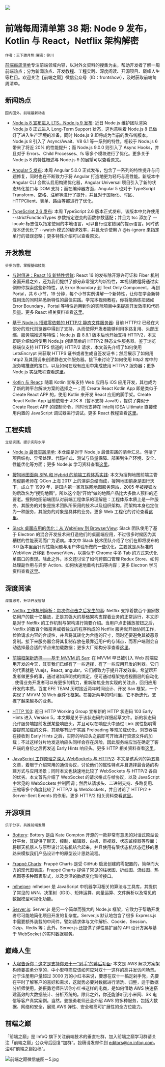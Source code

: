 ![](http://upload-images.jianshu.io/upload_images/1647496-2ce7598e6987d9af.jpg?imageMogr2/auto-orient/strip%7CimageView2/2/w/1240)

# 前端每周清单第 38 期: Node 9 发布，Kotlin 与 React，Netflix 架构解密

`作者：王下邀月熊` `编辑：徐川`

[前端每周清单](http://www.infoq.com/cn/FE-Weekly)专注前端领域内容，以对外文资料的搜集为主，帮助开发者了解一周前端热点；分为新闻热点、开发教程、工程实践、深度阅读、开源项目、巅峰人生等栏目。欢迎关注【前端之巅】微信公众号（ID：frontshow），及时获取前端每周清单。

## 新闻热点

`国内国外，前端最新动态`

* [Node.js 8 宣布进入 LTS，Node.js 9 发布](https://parg.co/UcV): 近日 Node.js 维护团队渲染 Node.js 8 正式进入 Long-Term Support 状态，这也意味着 Node.js 8 已做好了进入生产环境的准备，同时 Node.js 9 即将成为当前的发布线版本。Node.js 8 引入了 Async/Await、V8 6.1 等一系列的特性，相较于 Node.js 6 带来了将近 20% 的性能提升；而 Node.js 9.0.0 则引入了 Async Hooks，并且对于 Errors、Child Processes、fs 等多个模块进行了优化。更多关于 Node.js 8 的特性概述与 Node.js 9 的展望可以查看原文。

* [Angular 5 发布](https://parg.co/Uc1): 本周 Angular 5.0.0 正式发布，包含了一系列的特性提升与问题修复，同时也在不断致力于将 Angular 打造地更为轻巧与高性能。新版本中 Angular CLI 会默认启用构建优化器，Angular Universal 项目引入了新的状态转化接口与 DOM 支持；而在编译器方面，Angular 5 也对于 TypeScript Transform、空格、注解等进行了提升，并且对于国际化、时区、HTTPClient、表单、路由等都进行了优化。

* [TypeScript 2.6 发布](https://parg.co/UKE): 本周 TypeScript 2.6 版本正式发布，该版本中允许使用 --strictFunctionTypes 参数指定逆变的函数参数适配；并且为 tsc 添加了 --locale 标志位以指定使用的本地语言，可以自行设定错误的提示语言。同时该版本还优化了 --watch 模式的编译效率，并且允许使用 // @ts-ignore 来指定单行的错误忽略；更多特性介绍可以查看原文。

## 开发教程

`步步为营，掌握基础技能`

* [与时俱进：React 16 新特性尝鲜](https://parg.co/UKd): React 16 的发布除开源许可证和 Fiber 机制全面开启之外，还为我们提供了部分非常强大的新特性，本视频教程将通过实例带你探索这些新特性，从 Error Boundary 到 Text Only Component，再到 Portal，共 6 小节，19 分钟，每个小节实例讲解一个新特性，让你在学会新特性用法的同时熟悉新特性的最佳实践。学完本视频教程，你将能熟练把诸如 Error Boundary，Portal 等特性运用到你的实际项目中来提高开发效率和代码质量。更多 React 相关资料查看[这里](https://parg.co/UHK)。

* [基于 Node.js 搭建零依赖的 HTTP/2 静态文件服务器](https://parg.co/UKq): 目前 HTTP/2 已经在大部分的现代浏览器中得到了支持，从而使得开发者能够利用多路复用、头部压缩、服务端推送等特性；Node.js 自 8.8.1 版本后也开始支持 HTTP/2，本文即是介绍如何使用 Node.js 创建简单的 HTTP/2 静态文件服务器。鉴于浏览器端仅支持 HTTPS 信道的 HTTP/2 请求，本文首先介绍了如何使用 LetsEncrypt 来获取 HTTPS 证书或者生成自签发证书；然后展示了如何用 http2 及其回调来创建静态文件服务器。接下来讨论了如何使用 http2 库中的服务端推送的接口，以及如何在现有应用中集成使用 HTTP/2 服务器；更多 Node.js 实战教程查看[这里](https://parg.co/UKQ)。

* [Kotlin 与 React](https://github.com/JetBrains/create-react-kotlin-app): 随着 Kotlin 宣布支持 Web 应用与 iOS 应用开发，其也成为了新的跨平台解决方案的选择之一；而 Create React Kotlin App 即是类似于 Create React APP 的，使用 Kotlin 来开发 React 应用的脚手架。Create React Kotlin App 目前依赖于 JDK 8（暂不支持 Java9），提供了类似于 Create React APP 的控制命令，同时也支持在 Intellij IDEA Ultimate 直接使用内置的 JavaScript 调试器进行调试。更多 React 教程查看[这里](https://parg.co/UKC)。

## 工程实践

`立足实践，提示实际水平`

* [Node.js 最佳实践清单](https://github.com/i0natan/nodebestpractices): 本仓库是对于 Node.js 最佳实践的清单汇总，包括了项目结构、异常处理、代码样式、测试与质量保障、部署到生产环境、安全、性能优化等方面；更多 Node.js 学习资料查看[这里](https://parg.co/be0)。

* [搜狗地图面向 SPA 和 Hybrid 的前端工程体系实践](https://parg.co/UKS): 本文为搜狗地图前端主管周俊鹏老师在 QCon 上海 2017 上的演讲总结而成，搜狗地图前身是图行天下，成立于 1999 年，是国内第一家互联网地图服务网站，2005 年被搜狐收购后改名为“搜狗地图”。所以这个刚“开始”做的地图产品比大多数人预料的还要老。搜狗地图前端团队对前端工程体系的理解是：工程体系本质上是一种服务，其服务的对象是技术团队所采用的技术以及组织架构。而架构本身也定位为一种服务，其服务的对象是具体的业务。更多 Web 工程化的讨论查看[这里](https://parg.co/UKh)。

* [Slack 桌面应用的优化：从 WebView 到 BrowserView](https://parg.co/UKp): Slack 团队使用了基于 Electron 的混合开发技术来打造他们的桌面端应用，不过很多时候因为其糟糕的性能表现而广为诟病。本文中 Slack 技术团队介绍了它们在即将发布的 3.0 版本里面针对性能问题与用户体验所做的一些优化，主要就是从标准的 WebView 迁移到 BrowserView，以类似于 Chrome 中多 Tab 的方式来优化单窗口的表现。除此之外，本文还讨论了如何跨窗口管理 Redux Store、如何处理副作用与异步 Action、如何快速地重构代码等内容；更多 Electron 学习资料查看[这里](https://parg.co/UK4)。

## 深度阅读

`深度思考，升华开发智慧`

* [Netflix 工作机制简析：每次你点击之后发生的事](https://parg.co/UKc): Netflix 支撑着数百个国家数亿用户的数十亿播放，正是其强大的基础架构支撑着业务的正常运行，本文即是对于 Netflix 的工作机制与架构进行简要介绍。当用户点击播放按钮之后，Netflix 的数百个微服务或者独立的程序构成的 Netflix 服务就开始协同工作，检验请求内容的合规性，并且将其转化为合适的尺寸，同时还要避免其被恶意复制。接下来服务器会将其复制存放在最靠近用户的存储点，而客户端则会自动选择最合适的节点来加载数据；更多大厂架构分享查看[这里](https://parg.co/UHH)。

* [前端框架新选择——基于 MVVM 的 San](https://parg.co/UKK): 在 MVVM 早已被引入 Web 前端应用开发的今天，其实我们已经有了一些选择，有了一些应用开发的利器。它们的代表就是 Vuejs，React, angular。它们都致力于提升开发效率，希望帮开发者做更多的事，通过诸如声明式的绑定，便可通过框架完成视图层的自动化 , 使得业务开发者可以有更多的精力，重新聚焦业务实现的关注点，回归应用开发的本质。百度 EFE TEAM 历时接近两年时间设计、开发 San 框架，一个实现了 MVVM 的 Web 组件化框架。在接近两年的时间里，它不断迭代，支撑了越来越多的业务。

* [HTTP 103](https://parg.co/Uc8): 近日 HTTP Working Group 宣布新的 HTTP 状态码 103 Early Hints 进入 Version 5，本文即是关于该状态码的详细起草文件。新的状态码允许服务端提前发送某些响应头，并且可以在响应头中通过 Link 属性指明需要提前加载的文件，其能够有助于实践 Preloading 等预加载优化。浏览器端在接收到 Early Hints 之后，实际的响应头之前即可开始进行资源文件的加载；不过这样分片地发送响应头同样会存在风险，因此服务端应当在确定了客户端的身份之后再发送 Early Hints 响应头。更多 HTTP 相关资料查看[这里](https://parg.co/UUN)。

* [JavaScript 工作原理之深入 WebSockets 与 HTTP/2](https://parg.co/UKu): 本文是该系列的第五篇文章，着眼于介绍常用的通信协议，讨论他们的属性特点并且选择最合适的构建方式与应用场景；同时本文也快速地比较了 WebSockets 与 HTTP/2 各自的优劣。本文首先介绍了 WebSocket 的请求格式与帧协议，以及 JavaScript 中常见的 WebSockets 控制回调；然后从请求头、二进制支持、多路复用、压缩等多个角度比较了 HTTP/2 与 WebSockets，并且讨论了 HTTP/2 + Server-Sent Events 的作用。更多 HTTP/2 相关资料查看[这里](https://parg.co/UUN)。

## 开源项目

`乐于分享，共推前端发展`

* [Bottery](https://parg.co/Uck): Bottery 是由 Kate Compton 开源的一款非常有意思的对话式原型设计平台，其提供了聊天、控制、编辑器、白板、审视器、状态监控器等界面；将聊天机器人与原型设计流有机结合起来，并且使用有限状态机状态迁移的思路来模拟我们产品设计中的原型设计思路流程。

* [Frappé Charts](https://frappe.github.io/charts/): Frappé Charts 是受 GitHub 启发创建的零配置的，简单而大方的现代图表库。Frappé Charts 提供了常见的柱状图、折线图、流线图、热点图等多种图表形式，以及灵活的数据变化监听接口。

* [mlhelper](https://github.com/laoqiren/mlhelper): mlhelper 是 JavaScript 中机器学习相关的算法与工具库，其提供了常见的 kNN、决策树（ID3）、矩阵运算、向量运算、文件解析以及常见的数据模型可视化功能。

* [Server.js](https://github.com/franciscop/server): Server.js 是另一个简单而强大的 Node.js 框架，它致力于帮助开发者尽可能地简化项目开发的复杂度。Server.js 默认地包含了很多 Express.js 中需要额外装载的中间件，譬如请求体与文件解析、Cookie、Session、Gzip、Redis 等；此外，Server.js 还提供了弹性易扩展的 API 设计方案与基于 WebSocket 的实时数据服务。

## 巅峰人生

* [大咖告诉你：这才是支持你双十一“剁手”的幕后功臣](https://parg.co/UK0): 本文是 AWS 解决方案架构师姜振勇分享的，中小型电商应该如何应对双十一这样的高并发访问场景。对于注册用户量超过 3000 万的小红书来说，要想在双十一搞定剁手党，先要在平时了解客户的喜好和需求，这就势必要对数据进行清洗、归整，适于数据分析师使用。姜振勇老师告诉你小红书这样的电商，是如何借助 AWS 快速搭建高效的大数据统计、分析系统的。除此之外，你还能够听到小米网、SK 电信等客户真实案例。当然，姜振勇老师还会介绍 AWS 的多种服务，包括大数据、网络和安全，展现 AWS 弹性、安全和高可扩展性的全方位能力。

## 前端之巅

「前端之巅」是 InfoQ 旗下关注前端技术的垂直社群，加入前端之巅学习群请关注「前端之巅」公众号后回复“加群”。投稿请发邮件到 editors@cn.infoq.com，注明“前端之巅投稿”。

![前端之巅微信底图－5.jpg](http://upload-images.jianshu.io/upload_images/1647496-01712a993d2b23de.jpg?imageMogr2/auto-orient/strip%7CimageView2/2/w/1240)

